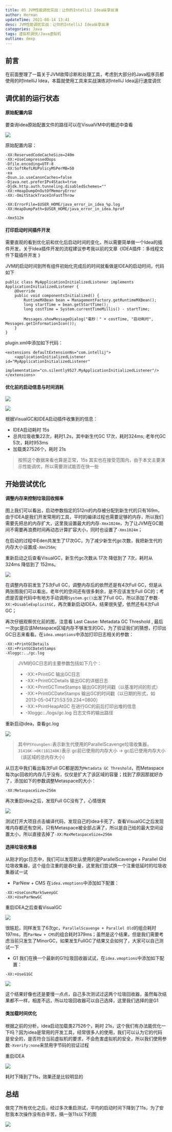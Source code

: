 ```yaml
---
title: 05 JVM性能调优实战：让你的IntelliJ Idea纵享丝滑
author: Herman
updateTime: 2021-08-14 13:41
desc: JVM性能调优实战：让你的IntelliJ Idea纵享丝滑
categories: Java
tags: 虚拟机调优/Java虚拟机
outline: deep
---
```


## 前言
在前面整理了一篇关于JVM故障诊断和处理工具，考虑到大部分的Java程序员都使用的时IntelliJ Idea，本篇就使用工具来实战演练对IntelliJ Idea运行速度调优

## 调优前的运行状态

#### 原始配置内容
要查询idea原始配置文件的路径可以在VisualVM中的概述中查看

![](https://cdn.jsdelivr.net/gh/silently9527/images//1501084898-5ffa9ba34629c_articlex)

原始配置内容：

```
-XX:ReservedCodeCacheSize=240m
-XX:+UseCompressedOops
-Dfile.encoding=UTF-8
-XX:SoftRefLRUPolicyMSPerMB=50
-ea
-Dsun.io.useCanonCaches=false
-Djava.net.preferIPv4Stack=true
-Djdk.http.auth.tunneling.disabledSchemes=""
-XX:+HeapDumpOnOutOfMemoryError
-XX:-OmitStackTraceInFastThrow

-XX:ErrorFile=$USER_HOME/java_error_in_idea_%p.log
-XX:HeapDumpPath=$USER_HOME/java_error_in_idea.hprof

-Xmx512m
```

#### 打印启动时间插件开发
需要直观的看到优化前和优化后启动时间的变化，所以需要简单做一个Idea的插件开发，关于Idea插件开发的流程建议参考我以前的文章《IDEA插件：多线程文件下载插件开发
》

JVM的启动时间到所有组件初始化完成后的时间就看做是IDEA的启动时间，代码如下

```
public class MyApplicationInitializedListener implements ApplicationInitializedListener {
    @Override
    public void componentsInitialized() {
        RuntimeMXBean bean = ManagementFactory.getRuntimeMXBean();
        long startTime = bean.getStartTime();
        long costTime = System.currentTimeMillis() - startTime;

        Messages.showMessageDialog("毫秒：" + costTime, "启动耗时", Messages.getInformationIcon());
    }
}
```

plugin.xml中添加如下代码：

```
<extensions defaultExtensionNs="com.intellij">
    <applicationInitializedListener id="MyApplicationInitializedListener"
                                    implementation="cn.silently9527.MyApplicationInitializedListener"/>
</extensions>
```


#### 优化前的启动信息与时间消耗
![](https://cdn.jsdelivr.net/gh/silently9527/images//1944701285-5ff963ad53209_articlex)

![](https://cdn.jsdelivr.net/gh/silently9527/images//3138964108-5ff963b712c68_articlex)

根据VisualGC和IDEA启动插件收集到的信息：
- IDEA启动耗时 15s
- 总共垃圾收集22次，耗时1.2s，其中新生代GC 17次，耗时324ms; 老年代GC 5次，耗时953ms
- 加载类27526个，耗时 21s

> 按照这个数据来看也算是正常，15s 其实也在接受范围内，由于本文主要演示性能调优，所以需要测试能否在快一些

## 开始尝试优化

#### 调整内存来控制垃圾回收频率
图上我们可以看出，启动参数指定的512m的内存被分配到新生代的只有169m，由于IDEA是我们开发常用的工具，平时的编译过程也需要足够的内存，所以我们需要先把总的内存扩大，这里我设置最大的内存`-Xmx1024m`，为了让JVM在GC期间不需要再浪费时间再动态计算扩容大小，同时也设置了`-Xms1024m`；

在启动的过程中Eden共发生了17次GC，为了减少新生代gc次数，我把新生代的内存大小设置成`-Xmn256m`;

重新启动之后查看VisualGC，新生代gc次数从 17次 降低到了 7次，耗时从 324ms 降低到了 152ms。

![](https://cdn.jsdelivr.net/gh/silently9527/images//2096888164-5ffaa67ed24a9_articlex)

在调整内存前发生了5次Full GC，调整内存后的依然还是有4次Full GC，但是从两张图我们可以看出，老年代的空间还有很多剩余，是不应该发生Full GC的；考虑是否是代码中有地方手动调用`System.gc()`出发了Full GC，所以添加了参数`-XX:+DisableExplicitGC`，再次重新启动IDEA，结果很失望，依然还有4次Full GC；

再次仔细观察优化前的图，注意看 Last Cause: Metadata GC Threshold , 最后一次gc是应该Metaspace区域内存不够发生的GC，为了验证我们的猜想，打印出GC日志来看看。在`idea.vmoptions`中添加打印日志相关的参数：


```
-XX:+PrintGCDetails
-XX:+PrintGCDateStamps
-Xloggc:../gc.log
```

> JVM的GC日志的主要参数包括如下几个：
> - -XX:+PrintGC 输出GC日志
> - -XX:+PrintGCDetails 输出GC的详细日志
> - -XX:+PrintGCTimeStamps 输出GC的时间戳（以基准时间的形式）
> - -XX:+PrintGCDateStamps 输出GC的时间戳（以日期的形式，如 2013-05-04T21:53:59.234+0800）
> - -XX:+PrintHeapAtGC 在进行GC的前后打印出堆的信息
> - -Xloggc:../logs/gc.log 日志文件的输出路径

重新启动idea，查看gc.log

![](https://cdn.jsdelivr.net/gh/silently9527/images//231035044-5ffaac2dd7591_articlex)

> 其中`PSYoungGen:`表示新生代使用的ParallelScavenge垃圾收集器，`31416K->0K(181248K)`表示 gc前已使用的内存大小 -> gc后已使用内存大小（该区域的总内存大小）

从日志中我们看出每次Full GC都是因为`Metadata GC Threshold`，而Metaspace每次gc回收的内存几乎没有，仅仅是扩大了该区域的容量；找到了原因那就好办了，添加如下的参数调整Metaspace的大小：

```
-XX:MetaspaceSize=256m
```

再次重启Idea之后，发现Full GC没有了，心情很爽

![](https://cdn.jsdelivr.net/gh/silently9527/images//153848056-5ffaaf7c61f9e_articlex)


测试打开大项目点击编译代码，发现自己的idea卡死了，查看VisualGC之后发现堆内存都还有空闲，只有Metaspace被全部占满了，所以是自己给的最大空间设置太小，所以直接去掉了`-XX:MaxMetaspaceSize=256m`

#### 选择垃圾收集器
从刚才的gc日志中，我们可以发现默认使用的是ParallelScavenge + Parallel Old垃圾收集器，这个组合注重的是吞吐量，这里我们尝试换一个注重低延时的垃圾收集器试一试

- ParNew + CMS
在`idea.vmoptions`中添加如下配置：

```
-XX:+UseConcMarkSweepGC
-XX:+UseParNewGC
```

重启IDEA之后查看VisualGC

![](https://cdn.jsdelivr.net/gh/silently9527/images//3999595044-5ffab5934d5c3_articlex)

很尴尬，同样发生了6次gc，`ParallelScavenge + Parallel Old`的组合耗时197ms，而`ParNew + CMS`的组合耗时379ms；虽然是这个结果，但是我们需要考虑当前只发生了MinorGC，如果发生FullGC了结果又会如何了，大家可以自己测试一下

- G1
我们在换一个最新的G1垃圾回收器试试，在`idea.vmoptions`中添加如下配置：

```
-XX:+UseG1GC
```

![](https://cdn.jsdelivr.net/gh/silently9527/images//2208506516-5ffab8d02829c_articlex)

这个结果好像也还是要慢一点点，自己多次测试过这两个垃圾回收器，虽然每次结果都不一样，相差不远，所以垃圾回收器可以自己选择，这里我们选择的是G1


#### 类加载时间优化
根据之前的分析，idea启动加载类27526个，耗时 21s，这个我们有办法能优化一下吗？因为idea是常用的开发工具，经常很多人的使用，我们可以认为它的代码是安全的，是否符合当前虚拟机的要求，不会危害虚拟机的安全，所以我们使用参数`-Xverify:none`来禁用字节码的验证过程

重启IDEA

![](https://cdn.jsdelivr.net/gh/silently9527/images//902843037-5ffabd81ecc38_articlex)

耗时下降到了11s，效果还是比较明显的


## 总结

做完了所有优化之后，经过多次重启测试，平均的启动时间下降到了11s，为了安慰我本次操作没有白辛苦，搞一张11s以下的图

![](https://cdn.jsdelivr.net/gh/silently9527/images//3483679517-5ff971f5860d8_articlex)



